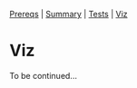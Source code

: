 [Prereqs](https://github.com/REU-SOS/Stats/blob/master/Prereqs.md#prereqs) | [Summary](https://github.com/REU-SOS/Stats/blob/master/Summary.md#summary) | [Tests](https://github.com/REU-SOS/Stats/blob/master/Tests.md#tests) | [Viz](https://github.com/REU-SOS/Stats/blob/master/Viz.md#viz)

# Viz

To be continued...
